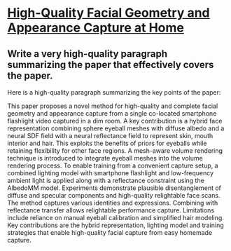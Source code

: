 # [High-Quality Facial Geometry and Appearance Capture at Home](https://arxiv.org/abs/2312.03442)

## Write a very high-quality paragraph summarizing the paper that effectively covers the paper.

 Here is a high-quality paragraph summarizing the key points of the paper:

This paper proposes a novel method for high-quality and complete facial geometry and appearance capture from a single co-located smartphone flashlight video captured in a dim room. A key contribution is a hybrid face representation combining sphere eyeball meshes with diffuse albedo and a neural SDF field with a neural reflectance field to represent skin, mouth interior and hair. This exploits the benefits of priors for eyeballs while retaining flexibility for other face regions. A mesh-aware volume rendering technique is introduced to integrate eyeball meshes into the volume rendering process. To enable training from a convenient capture setup, a combined lighting model with smartphone flashlight and low-frequency ambient light is applied along with a reflectance constraint using the AlbedoMM model. Experiments demonstrate plausible disentanglement of diffuse and specular components and high-quality relightable face scans. The method captures various identities and expressions. Combining with reflectance transfer allows relightable performance capture. Limitations include reliance on manual eyeball calibration and simplified hair modeling. Key contributions are the hybrid representation, lighting model and training strategies that enable high-quality facial capture from easy homemade capture.
